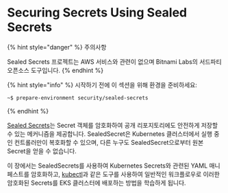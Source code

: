 # Securing Secrets Using Sealed Secrets

{% hint style="danger" %}
주의사항&#x20;

Sealed Secrets 프로젝트는 AWS 서비스와 관련이 없으며 Bitnami Labs의 서드파티 오픈소스 도구입니다.
{% endhint %}

{% hint style="info" %}
시작하기 전에 이 섹션을 위해 환경을 준비하세요:

```bash
~$ prepare-environment security/sealed-secrets
```


{% endhint %}



[Sealed Secrets](https://github.com/bitnami-labs/sealed-secrets)는 Secret 객체를 암호화하여 공개 리포지토리에도 안전하게 저장할 수 있는 메커니즘을 제공합니다. SealedSecret은 Kubernetes 클러스터에서 실행 중인 컨트롤러만이 복호화할 수 있으며, 다른 누구도 SealedSecret으로부터 원본 Secret을 얻을 수 없습니다.

이 장에서는 SealedSecrets를 사용하여 Kubernetes Secrets와 관련된 YAML 매니페스트를 암호화하고, [kubectl](https://kubernetes.io/docs/reference/kubectl/)과 같은 도구를 사용하여 일반적인 워크플로우로 이러한 암호화된 Secrets를 EKS 클러스터에 배포하는 방법을 학습하게 됩니다.
